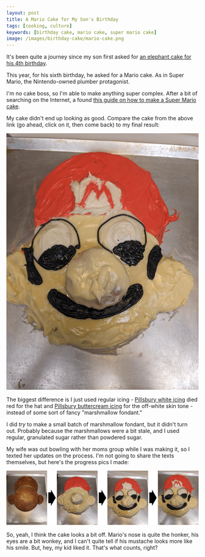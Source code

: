 ```yaml
---
layout: post
title: A Mario Cake for My Son's Birthday
tags: [cooking, culture]
keywords: [birthday cake, mario cake, super mario cake]
image: /images/birthday-cake/mario-cake.png
---
```


It's been quite a journey since my son first asked for [an elephant cake for his 4th birthday](https://www.joehxblog.com/an-elephant-cake-for-my-sons-birthday/).

This year, for his sixth birthday, he asked for a Mario cake. As in Super Mario, the Nintendo-owned plumber protagonist.

I'm no cake boss, so I'm able to make anything super complex. After a bit of searching on the Internet, a found [this guide on how to make a Super Mario cake](https://www.meetpenny.com/how-to-make-a-super-mario-cake/).

My cake didn't end up looking as good. Compare the cake from the above link (go ahead, click on it, then come back) to my final result:

![The finished Mario Cake](/images/birthday-cake/mario-cake.png)

The biggest difference is I just used regular icing - [Pillsbury white icing](https://www.amazon.com/Pillsbury-Creamy-Supreme-Classic-Frosting/dp/B06VW4QHDZ/?tag=hendrixjoseph-20) died red for the hat and [Pillsbury buttercream icing](https://www.amazon.com/Pillsbury-Creamy-Supreme-Buttercream-Frosting/dp/B01N0IL8Z0/?tag=hendrixjoseph-20) for the off-white skin tone - instead of some sort of fancy "marshmallow fondant."

I did *try* to make a small batch of marshmallow fondant, but it didn't turn out. Probably because the marshmallows were a bit stale, and I used regular, granulated sugar rather than powdered sugar.

My wife was out bowling with her moms group while I was making it, so I texted her updates on the process. I'm not going to share the texts themselves, but here's the progress pics I made:

![The progression of the Mario Cake](/images/birthday-cake/mario-cake-progression.png)

So, yeah, I think the cake looks a bit off. Mario's nose is quite the honker, his eyes are a bit wonkey, and I can't quite tell if his mustache looks more like his smile. But, hey, my kid liked it. That's what counts, right?
